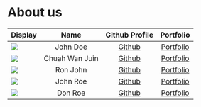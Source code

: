 # About us

Display |      Name      |        Github Profile         | Portfolio 
--------|:--------------:|:-----------------------------:|:---------:
![](https://via.placeholder.com/100.png?text=Photo) |    John Doe    | [Github](https://github.com/) | [Portfolio](docs/team/johndoe.md)
![](https://via.placeholder.com/100.png?text=Photo) | Chuah Wan Juin | [Github](https://github.com/wanjuin) | [Portfolio](docs/team/johndoe.md)
![](https://via.placeholder.com/100.png?text=Photo) |    Ron John    | [Github](https://github.com/) | [Portfolio](docs/team/johndoe.md)
![](https://via.placeholder.com/100.png?text=Photo) |    John Roe    | [Github](https://github.com/) | [Portfolio](docs/team/johndoe.md)
![](https://via.placeholder.com/100.png?text=Photo) |    Don Roe     | [Github](https://github.com/) | [Portfolio](docs/team/johndoe.md)
